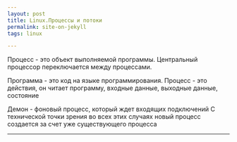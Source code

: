 ```yaml
--- 
layout: post 
title: Linux.Процессы и потоки
permalink: site-on-jekyll
tags: linux

--- 
```


Процесс - это объект выполняемой программы. Центральный процессор переключается между процессами.

Программа - это код на языке программирования. Процесс - это действия, он читает программу, входные данные, выходные данные, состояние

Демон - фоновый процесс, который ждет входящих подключений
С технической точки зрения во всех этих случаях новый процесс создается за счет уже
существующего процесса

----

